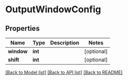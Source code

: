 # OutputWindowConfig

## Properties
Name | Type | Description | Notes
------------ | ------------- | ------------- | -------------
**window** | **int** |  | [optional] 
**shift** | **int** |  | [optional] 

[[Back to Model list]](../README.md#documentation-for-models) [[Back to API list]](../README.md#documentation-for-api-endpoints) [[Back to README]](../README.md)


